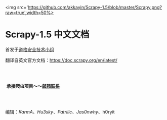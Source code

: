 <img src='https://github.com/akkayin/Scrapy-1.5/blob/master/Scrapy.png?raw=true',width=50%>

# Scrapy-1.5 中文文档

首发于[道格安全技术小组](http://blog.d0g3.club/)

翻译自英文官方文档：https://doc.scrapy.org/en/latest/

<br/>

<br/>

​		**承接爬虫项目～～[邮箱联系](mailto:karma@d0g3.cn)**

<br/>

<br/>

编辑：*KarmA、Hu3sky、Patrilic、Jas0nwhy*、h0ryit

